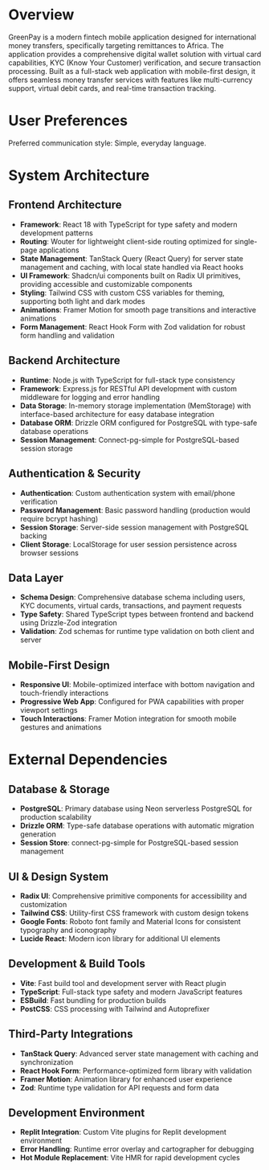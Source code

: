# Overview

GreenPay is a modern fintech mobile application designed for international money transfers, specifically targeting remittances to Africa. The application provides a comprehensive digital wallet solution with virtual card capabilities, KYC (Know Your Customer) verification, and secure transaction processing. Built as a full-stack web application with mobile-first design, it offers seamless money transfer services with features like multi-currency support, virtual debit cards, and real-time transaction tracking.

# User Preferences

Preferred communication style: Simple, everyday language.

# System Architecture

## Frontend Architecture
- **Framework**: React 18 with TypeScript for type safety and modern development patterns
- **Routing**: Wouter for lightweight client-side routing optimized for single-page applications
- **State Management**: TanStack Query (React Query) for server state management and caching, with local state handled via React hooks
- **UI Framework**: Shadcn/ui components built on Radix UI primitives, providing accessible and customizable components
- **Styling**: Tailwind CSS with custom CSS variables for theming, supporting both light and dark modes
- **Animations**: Framer Motion for smooth page transitions and interactive animations
- **Form Management**: React Hook Form with Zod validation for robust form handling and validation

## Backend Architecture
- **Runtime**: Node.js with TypeScript for full-stack type consistency
- **Framework**: Express.js for RESTful API development with custom middleware for logging and error handling
- **Data Storage**: In-memory storage implementation (MemStorage) with interface-based architecture for easy database integration
- **Database ORM**: Drizzle ORM configured for PostgreSQL with type-safe database operations
- **Session Management**: Connect-pg-simple for PostgreSQL-based session storage

## Authentication & Security
- **Authentication**: Custom authentication system with email/phone verification
- **Password Management**: Basic password handling (production would require bcrypt hashing)
- **Session Storage**: Server-side session management with PostgreSQL backing
- **Client Storage**: LocalStorage for user session persistence across browser sessions

## Data Layer
- **Schema Design**: Comprehensive database schema including users, KYC documents, virtual cards, transactions, and payment requests
- **Type Safety**: Shared TypeScript types between frontend and backend using Drizzle-Zod integration
- **Validation**: Zod schemas for runtime type validation on both client and server

## Mobile-First Design
- **Responsive UI**: Mobile-optimized interface with bottom navigation and touch-friendly interactions
- **Progressive Web App**: Configured for PWA capabilities with proper viewport settings
- **Touch Interactions**: Framer Motion integration for smooth mobile gestures and animations

# External Dependencies

## Database & Storage
- **PostgreSQL**: Primary database using Neon serverless PostgreSQL for production scalability
- **Drizzle ORM**: Type-safe database operations with automatic migration generation
- **Session Store**: connect-pg-simple for PostgreSQL-based session management

## UI & Design System
- **Radix UI**: Comprehensive primitive components for accessibility and customization
- **Tailwind CSS**: Utility-first CSS framework with custom design tokens
- **Google Fonts**: Roboto font family and Material Icons for consistent typography and iconography
- **Lucide React**: Modern icon library for additional UI elements

## Development & Build Tools
- **Vite**: Fast build tool and development server with React plugin
- **TypeScript**: Full-stack type safety and modern JavaScript features
- **ESBuild**: Fast bundling for production builds
- **PostCSS**: CSS processing with Tailwind and Autoprefixer

## Third-Party Integrations
- **TanStack Query**: Advanced server state management with caching and synchronization
- **React Hook Form**: Performance-optimized form library with validation
- **Framer Motion**: Animation library for enhanced user experience
- **Zod**: Runtime type validation for API requests and form data

## Development Environment
- **Replit Integration**: Custom Vite plugins for Replit development environment
- **Error Handling**: Runtime error overlay and cartographer for debugging
- **Hot Module Replacement**: Vite HMR for rapid development cycles